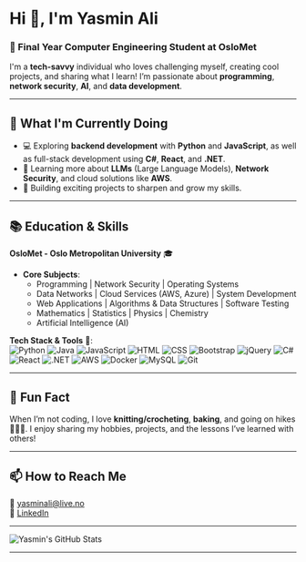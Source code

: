 # Hi 👋, I'm Yasmin Ali  

### 🚀 Final Year Computer Engineering Student at OsloMet  
I'm a **tech-savvy** individual who loves challenging myself, creating cool projects, and sharing what I learn! I’m passionate about **programming**, **network security**, **AI**, and **data development**.  

---

## 🌱 What I'm Currently Doing
- 💻 Exploring **backend development** with **Python** and **JavaScript**, as well as full-stack development using **C#**, **React**, and **.NET**.  
- 🔐 Learning more about **LLMs** (Large Language Models), **Network Security**, and cloud solutions like **AWS**.  
- 🚀 Building exciting projects to sharpen and grow my skills.  

---

## 📚 Education & Skills  
**OsloMet - Oslo Metropolitan University** 🎓  
- **Core Subjects**:  
  - Programming | Network Security | Operating Systems  
  - Data Networks | Cloud Services (AWS, Azure) | System Development  
  - Web Applications | Algorithms & Data Structures | Software Testing  
  - Mathematics | Statistics | Physics | Chemistry  
  - Artificial Intelligence (AI)  

**Tech Stack & Tools** 🚀:  
![Python](https://img.shields.io/badge/-Python-333333?style=flat&logo=python) ![Java](https://img.shields.io/badge/-Java-333333?style=flat&logo=openjdk)  ![JavaScript](https://img.shields.io/badge/-JavaScript-333333?style=flat&logo=javascript) ![HTML](https://img.shields.io/badge/-HTML5-333333?style=flat&logo=html5) ![CSS](https://img.shields.io/badge/-CSS3-333333?style=flat&logo=css3) ![Bootstrap](https://img.shields.io/badge/-Bootstrap-333333?style=flat&logo=bootstrap) ![jQuery](https://img.shields.io/badge/-jQuery-333333?style=flat&logo=jquery) ![C#](https://img.shields.io/badge/-C%23-333333?style=flat&logo=csharp) ![React](https://img.shields.io/badge/-React-333333?style=flat&logo=react) ![.NET](https://img.shields.io/badge/-.NET-333333?style=flat&logo=dotnet) ![AWS](https://img.shields.io/badge/-AWS-333333?style=flat&logo=amazonaws) ![Docker](https://img.shields.io/badge/-Docker-333333?style=flat&logo=docker) ![MySQL](https://img.shields.io/badge/-MySQL-333333?style=flat&logo=mysql) ![Git](https://img.shields.io/badge/-Git-333333?style=flat&logo=git)  
 

---

## 🌟 Fun Fact  
When I’m not coding, I love **knitting/crocheting**, **baking**, and going on hikes 🧶🍰🥾. I enjoy sharing my hobbies, projects, and the lessons I’ve learned with others!  

---

## 📫 How to Reach Me  
📧 [yasminali@live.no](mailto:yasminali@live.no)  
🔗 [LinkedIn](linkedin.com/in/yasmin-ali-6b91672b8)  

---

![Yasmin's GitHub Stats](https://github-readme-stats.vercel.app/api?username=yasmin2602&show_icons=true&theme=radical&count_private=true)  

---


